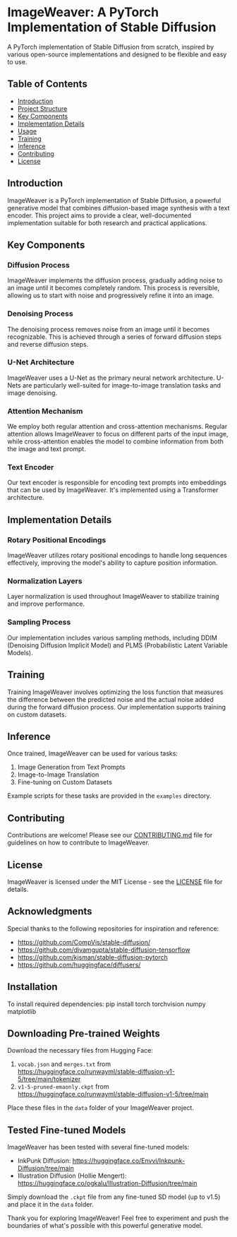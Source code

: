 # ImageWeaver: A PyTorch Implementation of Stable Diffusion

A PyTorch implementation of Stable Diffusion from scratch, inspired by various open-source implementations and designed to be flexible and easy to use.

## Table of Contents

- [Introduction](#introduction)
- [Project Structure](#project-structure)
- [Key Components](#key-components)
- [Implementation Details](#implementation-details)
- [Usage](#usage)
- [Training](#training)
- [Inference](#inference)
- [Contributing](#contributing)
- [License](#license)

## Introduction

ImageWeaver is a PyTorch implementation of Stable Diffusion, a powerful generative model that combines diffusion-based image synthesis with a text encoder. This project aims to provide a clear, well-documented implementation suitable for both research and practical applications.


## Key Components

### Diffusion Process

ImageWeaver implements the diffusion process, gradually adding noise to an image until it becomes completely random. This process is reversible, allowing us to start with noise and progressively refine it into an image.

### Denoising Process

The denoising process removes noise from an image until it becomes recognizable. This is achieved through a series of forward diffusion steps and reverse diffusion steps.

### U-Net Architecture

ImageWeaver uses a U-Net as the primary neural network architecture. U-Nets are particularly well-suited for image-to-image translation tasks and image denoising.

### Attention Mechanism

We employ both regular attention and cross-attention mechanisms. Regular attention allows ImageWeaver to focus on different parts of the input image, while cross-attention enables the model to combine information from both the image and text prompt.

### Text Encoder

Our text encoder is responsible for encoding text prompts into embeddings that can be used by ImageWeaver. It's implemented using a Transformer architecture.

## Implementation Details

### Rotary Positional Encodings

ImageWeaver utilizes rotary positional encodings to handle long sequences effectively, improving the model's ability to capture position information.

### Normalization Layers

Layer normalization is used throughout ImageWeaver to stabilize training and improve performance.

### Sampling Process

Our implementation includes various sampling methods, including DDIM (Denoising Diffusion Implicit Model) and PLMS (Probabilistic Latent Variable Models).


## Training

Training ImageWeaver involves optimizing the loss function that measures the difference between the predicted noise and the actual noise added during the forward diffusion process. Our implementation supports training on custom datasets.

## Inference

Once trained, ImageWeaver can be used for various tasks:

1. Image Generation from Text Prompts
2. Image-to-Image Translation
3. Fine-tuning on Custom Datasets

Example scripts for these tasks are provided in the `examples` directory.

## Contributing

Contributions are welcome! Please see our [CONTRIBUTING.md](CONTRIBUTING.md) file for guidelines on how to contribute to ImageWeaver.

## License

ImageWeaver is licensed under the MIT License - see the [LICENSE](LICENSE) file for details.

## Acknowledgments

Special thanks to the following repositories for inspiration and reference:

- https://github.com/CompVis/stable-diffusion/
- https://github.com/divamgupta/stable-diffusion-tensorflow
- https://github.com/kjsman/stable-diffusion-pytorch
- https://github.com/huggingface/diffusers/

## Installation

To install required dependencies:
pip install torch torchvision numpy matplotlib


## Downloading Pre-trained Weights

Download the necessary files from Hugging Face:

1. `vocab.json` and `merges.txt` from https://huggingface.co/runwayml/stable-diffusion-v1-5/tree/main/tokenizer
2. `v1-5-pruned-emaonly.ckpt` from https://huggingface.co/runwayml/stable-diffusion-v1-5/tree/main

Place these files in the `data` folder of your ImageWeaver project.

## Tested Fine-tuned Models

ImageWeaver has been tested with several fine-tuned models:

- InkPunk Diffusion: https://huggingface.co/Envvi/Inkpunk-Diffusion/tree/main
- Illustration Diffusion (Hollie Mengert): https://huggingface.co/ogkalu/Illustration-Diffusion/tree/main

Simply download the `.ckpt` file from any fine-tuned SD model (up to v1.5) and place it in the `data` folder.

Thank you for exploring ImageWeaver! Feel free to experiment and push the boundaries of what's possible with this powerful generative model.




